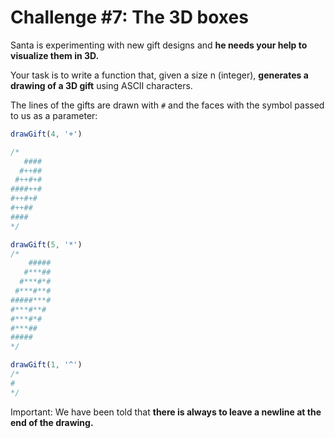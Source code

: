 # Challenge #7: The 3D boxes

Santa is experimenting with new gift designs and **he needs your help to visualize them in 3D.**

Your task is to write a function that, given a size n (integer), **generates a drawing of a 3D gift** using ASCII characters.

The lines of the gifts are drawn with `#` and the faces with the symbol passed to us as a parameter:

```js
drawGift(4, '+')

/*
   ####
  #++##
 #++#+#
####++#
#++#+#
#++##
####
*/

drawGift(5, '*')
/*
    #####
   #***##
  #***#*#
 #***#**#
#####***#
#***#**#
#***#*#
#***##
#####
*/

drawGift(1, '^')
/*
#
*/
```

Important: We have been told that **there is always to leave a newline at the end of the drawing.**

